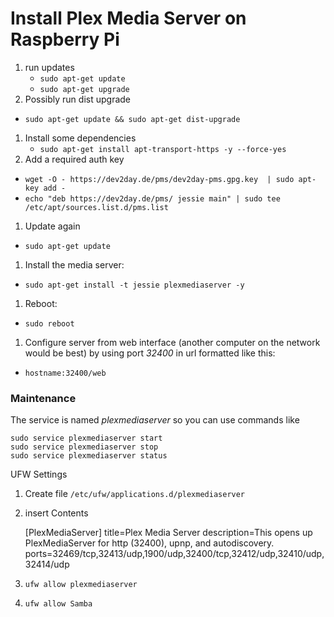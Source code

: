 # Install Plex Media Server on Raspberry Pi

1. run updates
	* `sudo apt-get update`
	* `sudo apt-get upgrade`
1. Possibly run dist upgrade
  * `sudo apt-get update && sudo apt-get dist-upgrade  `
1. Install some dependencies
	* `sudo apt-get install apt-transport-https -y --force-yes  `
1. Add a required auth key
  * `wget -O - https://dev2day.de/pms/dev2day-pms.gpg.key  | sudo apt-key add -`
  * `echo "deb https://dev2day.de/pms/ jessie main" | sudo tee /etc/apt/sources.list.d/pms.list  `
1. Update again
  * `sudo apt-get update`
1. Install the media server:
  * `sudo apt-get install -t jessie plexmediaserver -y`
1. Reboot:
  * `sudo reboot`
1. Configure server from web interface (another computer on the network would be best) by using port *32400* in url formatted like this:
  * `hostname:32400/web`


### Maintenance

The service is named *plexmediaserver* so you can use commands like

	sudo service plexmediaserver start
	sudo service plexmediaserver stop
	sudo service plexmediaserver status


UFW Settings

1. Create file `/etc/ufw/applications.d/plexmediaserver`
1. insert Contents

	[PlexMediaServer]
	title=Plex Media Server
	description=This opens up PlexMediaServer for http (32400), upnp, and autodiscovery.
	ports=32469/tcp,32413/udp,1900/udp,32400/tcp,32412/udp,32410/udp,32414/udp

1. `ufw allow plexmediaserver`
1. `ufw allow Samba`

